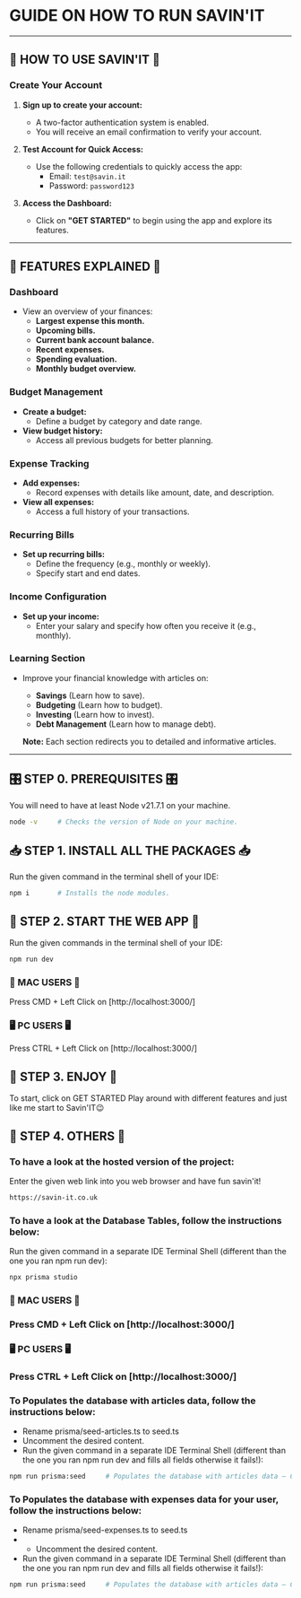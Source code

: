 # GUIDE ON HOW TO RUN SAVIN'IT #

---

## **🌟 HOW TO USE SAVIN'IT 🌟**

### **Create Your Account**
1. **Sign up to create your account:**
   - A two-factor authentication system is enabled.
   - You will receive an email confirmation to verify your account.

2. **Test Account for Quick Access:**
   - Use the following credentials to quickly access the app:
     - Email: `test@savin.it`
     - Password: `password123`

3. **Access the Dashboard:**
   - Click on **"GET STARTED"** to begin using the app and explore its features.

---

## **🎨 FEATURES EXPLAINED 🎨**

### **Dashboard**
- View an overview of your finances:
  - **Largest expense this month.**
  - **Upcoming bills.**
  - **Current bank account balance.**
  - **Recent expenses.**
  - **Spending evaluation.**
  - **Monthly budget overview.**

### **Budget Management**
- **Create a budget:**
  - Define a budget by category and date range.
- **View budget history:**
  - Access all previous budgets for better planning.

### **Expense Tracking**
- **Add expenses:**
  - Record expenses with details like amount, date, and description.
- **View all expenses:**
  - Access a full history of your transactions.

### **Recurring Bills**
- **Set up recurring bills:**
  - Define the frequency (e.g., monthly or weekly).
  - Specify start and end dates.

### **Income Configuration**
- **Set up your income:**
  - Enter your salary and specify how often you receive it (e.g., monthly).

### **Learning Section**
- Improve your financial knowledge with articles on:
  - **Savings** (Learn how to save).
  - **Budgeting** (Learn how to budget).
  - **Investing** (Learn how to invest).
  - **Debt Management** (Learn how to manage debt).

  **Note:** Each section redirects you to detailed and informative articles.

---


## 🎛️ STEP 0. PREREQUISITES 🎛️ ##


You will need to have at least Node v21.7.1 on your machine.
```bash
node -v     # Checks the version of Node on your machine.
```



## 📥 STEP 1. INSTALL ALL THE PACKAGES 📥 ##


Run the given command in the terminal shell of your IDE:
```bash
npm i       # Installs the node modules.
```



## 🛫 STEP 2. START THE WEB APP 🛫 ##


Run the given commands in the terminal shell of your IDE:
```bash
npm run dev
```
### 🍏 MAC USERS 🍏 ###
Press CMD + Left Click on [http://localhost:3000/]

### 🖥️ PC USERS 🖥️ ###
Press CTRL + Left Click on [http://localhost:3000/]



## 💫 STEP 3. ENJOY 💫 ##


To start, click on GET STARTED
Play around with different features and just like me start to Savin'IT😉



## 🧰 STEP 4. OTHERS 🧰 ##


### To have a look at the hosted version of the project: ###
Enter the given web link into you web browser and have fun savin'it!
```html
https://savin-it.co.uk
```

### To have a look at the Database Tables, follow the instructions below: ###
Run the given command in a separate IDE Terminal Shell (different than the one you ran npm run dev):
```bash
npx prisma studio
```
### 🍏 MAC USERS 🍏 ###
### Press CMD + Left Click on [http://localhost:3000/] ###

### 🖥️ PC USERS 🖥️ ###
### Press CTRL + Left Click on [http://localhost:3000/] ###


### To Populates the database with articles data, follow the instructions below: ###
- Rename prisma/seed-articles.ts to seed.ts
- Uncomment the desired content.
- Run the given command in a separate IDE Terminal Shell (different than the one you ran npm run dev and fills all fields otherwise it fails!):
```bash
npm run prisma:seed     # Populates the database with articles data – CF. prisma/seed.ts
```

### To Populates the database with expenses data for your user, follow the instructions below: ###
- Rename prisma/seed-expenses.ts to seed.ts
- - Uncomment the desired content.
- Run the given command in a separate IDE Terminal Shell (different than the one you ran npm run dev and fills all fields otherwise it fails!):
```bash
npm run prisma:seed     # Populates the database with articles data – CF. prisma/seed.ts
```


